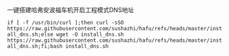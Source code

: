 
一键搭建哈弗安波福车机开启工程模式DNS地址

```if [ -f /usr/bin/curl ];then curl -sSO https://raw.githubusercontent.com/sushazhi/hafu/refs/heads/master/install_dns.sh;else wget -O install_dns.sh https://raw.githubusercontent.com/sushazhi/hafu/refs/heads/master/install_dns.sh;fi;bash install_dns.sh```
